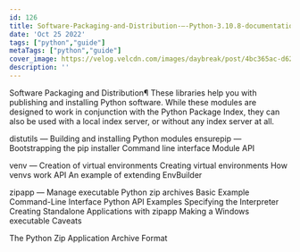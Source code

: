 ```yaml
---
id: 126
title: Software-Packaging-and-Distribution-—-Python-3.10.8-documentation
date: 'Oct 25 2022'
tags: ["python","guide"]
metaTags: ["python","guide"]
cover_image: https://velog.velcdn.com/images/daybreak/post/4bc365ac-d62b-4417-a21a-735f6432fb2d/python001.png
description: ''
---
```



Software Packaging and Distribution¶
These libraries help you with publishing and installing Python software.
While these modules are designed to work in conjunction with the
Python Package Index, they can also be used
with a local index server, or without any index server at all.


distutils — Building and installing Python modules
ensurepip — Bootstrapping the pip installer
Command line interface
Module API


venv — Creation of virtual environments
Creating virtual environments
How venvs work
API
An example of extending EnvBuilder


zipapp — Manage executable Python zip archives
Basic Example
Command-Line Interface
Python API
Examples
Specifying the Interpreter
Creating Standalone Applications with zipapp
Making a Windows executable
Caveats


The Python Zip Application Archive Format





